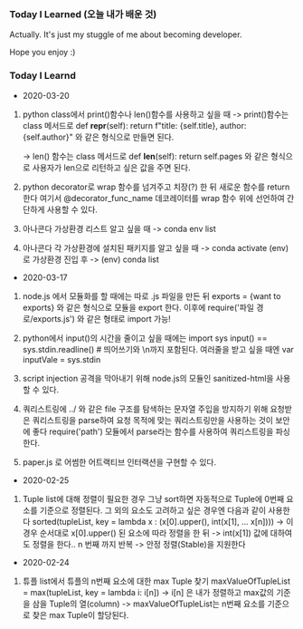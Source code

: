 ### Today I Learned (오늘 내가 배운 것)

Actually. It's just my stuggle of me about becoming developer.

Hope you enjoy :)

### Today I Learnd

-   2020-03-20

1. python class에서 print()함수나 len()함수를 사용하고 싶을 때
   -> print()함수는 class 메서드로
   def **repr**(self):
   return f"title: {self.title}, author: {self.author}"
   와 같은 형식으로 만들면 된다.

    -> len() 함수는 class 메서드로
    def **len**(self):
    return self.pages
    와 같은 형식으로 사용자가 len으로 리턴하고 싶은 값을 주면 된다.

2. python decorator로 wrap 함수를 넘겨주고 치장(?) 한 뒤 새로운 함수를 return한다
   여기서 @decorator_func_name 데코레이터를 wrap 함수 위에 선언하여 간단하게 사용할 수 있다.

3. 아나콘다 가상환경 리스트 알고 싶을 때
   -> conda env list

4. 아나콘다 각 가상환경에 설치된 패키지를 알고 싶을 때
   -> conda activate (env) 로 가상환경 진입 후
   -> (env) conda list

-   2020-03-17

1. node.js 에서 모듈화를 할 때에는 따로 .js 파일을 만든 뒤 exports = {want to exports} 와 같은 형식으로 모듈을 export 한다.
   이후에 require('파일 경로/exports.js') 와 같은 형태로 import 가능!

2. python에서 input()의 시간을 줄이고 싶을 때에는
   import sys
   input() == sys.stdin.readline() # 띄어쓰기와 \n까지 포함된다.
   여러줄을 받고 싶을 때엔 var inputVale = sys.stdin

3. script injection 공격을 막아내기 위해 node.js의 모듈인 sanitized-html을 사용할 수 있다.

4. 쿼리스트링에 ../ 와 같은 file 구조를 탐색하는 문자열 주입을 방지하기 위해 요청받은 쿼리스트링을 parse하여 요청 목적에 맞는 쿼리스트링만을 사용하는 것이 보안에 좋다
   require('path') 모듈에서 parse라는 함수를 사용하여 쿼리스트링을 파싱한다.

5. paper.js 로 어썸한 어트랙티브 인터랙션을 구현할 수 있다.

-   2020-02-25

1. Tuple list에 대해 정렬이 필요한 경우 그냥 sort하면 자동적으로 Tuple에 0번째 요소를 기준으로 정렬된다.
   그 외의 요소도 고려하고 싶은 경우엔 다음과 같이 사용한다
   sorted(tupleList, key = lambda x : (x[0].upper(), int(x[1], ... x[n])))
   -> 이 경우 순서대로 x[0].upper() 된 요소에 따라 정렬을 한 뒤
   -> int(x[1]) 값에 대하여도 정렬을 한다.. n 번째 까지 반복
   -> 안정 정렬(Stable)을 지원한다

-   2020-02-24

1. 튜플 list에서 튜플의 n번째 요소에 대한 max Tuple 찾기
   maxValueOfTupleList = max(tupleList, key = lambda i: i[n])
   -> i[n] 은 내가 정렬하고 max값의 기준을 삼을 Tuple의 열(column)
   -> maxValueOfTupleList는 n번째 요소를 기준으로 찾은 max Tuple이 할당된다.
